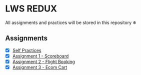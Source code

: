 # LWS REDUX
All assignments and practices will be stored in this repository ❄

## Assignments
- [x] [Self Practices](./selfPractices)
- [x] [Assignment 1 - Scoreboard](./assignmentOne)
- [x] [Assignment 2 - Flight Booking](./assignmentTwo/booking-management/)
- [x] [Assignment 3 - Ecom Cart](./assignmentThree/ecom-cart/)
